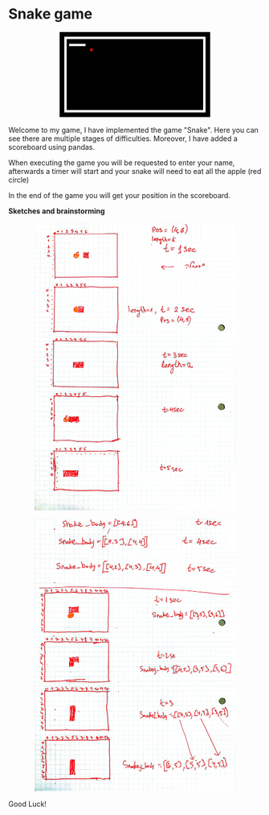 # Snake game


<p align="center">
  <img src="images\animation_snake.gif" width="300">
</p>


Welcome to my game, I have implemented the game "Snake".
Here you can see there are multiple stages of difficulties.
Moreover, I have added a scoreboard using pandas.

When executing the game you will be requested to enter your name,
afterwards a timer will start and your snake will need to eat all the apple
(red circle)


In the end of the game you will get your position in the scoreboard.

**Sketches and brainstorming**

<p align="center">
  <img src="images\1.jpg" width="400">
</p>


<p align="center">
  <img src="images\2.jpg" width="400">
</p>

Good Luck!
